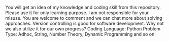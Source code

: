You will get an idea of my knowledge and coding skill from this repository. Please use it for only learning purpose.
I am not responsible for your misuse. You are welcome to comment and we can chat more about solving approaches. Version controlling is good for software development. Why not we also utilize it for our own progress?
Coding Language: Python
Problem Type: Adhoc, String, Number Theory, Dynamic Programming and so on.
